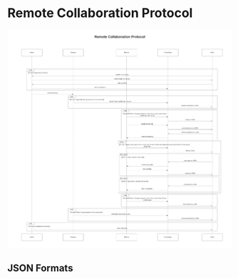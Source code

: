 # Remote Collaboration Protocol

![Remote Collaboration Protocol](remote-collaboration-protocol.jpeg)

## JSON Formats

### 